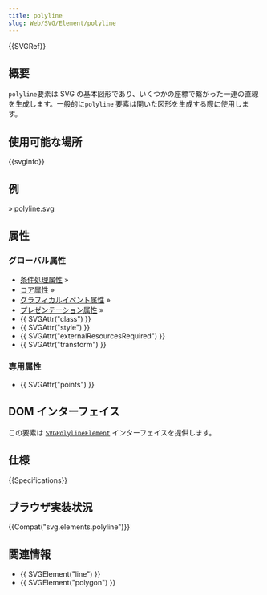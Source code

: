 ```yaml
---
title: polyline
slug: Web/SVG/Element/polyline
---
```


{{SVGRef}}

## 概要

`polyline`要素は SVG の基本図形であり、いくつかの座標で繋がった一連の直線を生成します。一般的に`polyline` 要素は開いた図形を生成する際に使用します。

## 使用可能な場所

{{svginfo}}

## 例

» [polyline.svg](polyline.svg)

## 属性

### グローバル属性

- [条件処理属性](/ja/SVG/Attribute#ConditionalProccessing) »
- [コア属性](/ja/SVG/Attribute#Core) »
- [グラフィカルイベント属性](/ja/SVG/Attribute#GraphicalEvent) »
- [プレゼンテーション属性](/ja/SVG/Attribute#Presentation) »
- {{ SVGAttr("class") }}
- {{ SVGAttr("style") }}
- {{ SVGAttr("externalResourcesRequired") }}
- {{ SVGAttr("transform") }}

### 専用属性

- {{ SVGAttr("points") }}

## DOM インターフェイス

この要素は [`SVGPolylineElement`](/ja/DOM/SVGPolylineElement) インターフェイスを提供します。

## 仕様

{{Specifications}}

## ブラウザ実装状況

{{Compat("svg.elements.polyline")}}

## 関連情報

- {{ SVGElement("line") }}
- {{ SVGElement("polygon") }}
